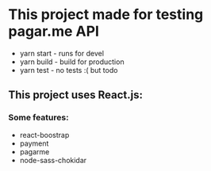 # This project made for testing pagar.me API

* yarn start - runs for devel
* yarn build - build for production
* yarn test - no tests :( but todo

## This project uses React.js:
 
### Some features:
* react-boostrap
* payment
* pagarme
* node-sass-chokidar

